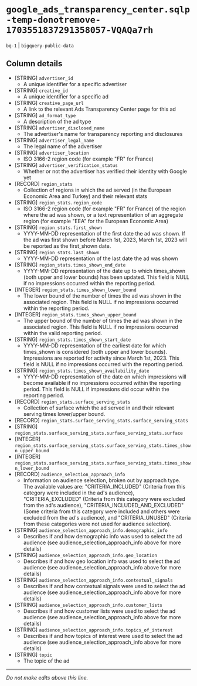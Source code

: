 # `google_ads_transparency_center.sqlp-temp-donotremove-1703551837291358057-VQAQa7rh`
`bq-1` | `bigquery-public-data`

## Column details
* [STRING]    `advertiser_id`
  - A unique identifier for a specific advertiser
* [STRING]    `creative_id`
  - A unique identifier for a specific ad
* [STRING]    `creative_page_url`
  - A link to the relevant Ads Transparency Center page for this ad
* [STRING]    `ad_format_type`
  - A description of the ad type
* [STRING]    `advertiser_disclosed_name`
  - The advertiser's name for transparency reporting and disclosures
* [STRING]    `advertiser_legal_name`
  - The legal name of the advertiser
* [STRING]    `advertiser_location`
  - ISO 3166-2 region code (for example "FR" for France)
* [STRING]    `advertiser_verification_status`
  - Whether or not the advertiser has verified their identity with Google yet
* [RECORD]    `region_stats`
  - Collection of regions in which the ad served (in the European Economic Area and Turkey) and their relevant stats
* [STRING]    `region_stats.region_code`
  - ISO 3166-2 region code (for example "FR" for France) of the region where the ad was shown, or a text representation of an aggregate region (for example "EEA" for the European Economic Area)
* [STRING]    `region_stats.first_shown`
  - YYYY-MM-DD representation of the first date the ad was shown. If the ad was first shown before March 1st, 2023, March 1st, 2023 will be reported as the first_shown date.
* [STRING]    `region_stats.last_shown`
  - YYYY-MM-DD representation of the last date the ad was shown
* [STRING]    `region_stats.times_shown_end_date`
  - YYYY-MM-DD representation of the date up to which times_shown (both upper and lower bounds) has been updated. This field is NULL if no impressions occurred within the reporting period.
* [INTEGER]   `region_stats.times_shown_lower_bound`
  - The lower bound of the number of times the ad was shown in the associated region. This field is NULL if no impressions occurred within the reporting period.
* [INTEGER]   `region_stats.times_shown_upper_bound`
  - The upper bound of the number of times the ad was shown in the associated region. This field is NULL if no impressions occurred within the valid reporting period.
* [STRING]    `region_stats.times_shown_start_date`
  - YYYY-MM-DD representation of the earliest date for which times_shown is considered (both upper and lower bounds). Impressions are reported for activity since March 1st, 2023. This field is NULL if no impressions occurred with the reporting period.
* [STRING]    `region_stats.times_shown_availability_date`
  - YYYY-MM-DD representation of the date on which impressions will become available if no impressions occurred within the reporting period. This field is NULL if impressions did occur within the reporting period.
* [RECORD]    `region_stats.surface_serving_stats`
  - Collection of surface which the ad served in and their relevant serving times lower/upper bound.
* [RECORD]    `region_stats.surface_serving_stats.surface_serving_stats`
* [STRING]    `region_stats.surface_serving_stats.surface_serving_stats.surface`
* [INTEGER]   `region_stats.surface_serving_stats.surface_serving_stats.times_shown_upper_bound`
* [INTEGER]   `region_stats.surface_serving_stats.surface_serving_stats.times_shown_lower_bound`
* [RECORD]    `audience_selection_approach_info`
  - Information on audience selection, broken out by approach type. The available values are: "CRITERIA_INCLUDED" (Criteria from this category were included in the ad's audience), "CRITERIA_EXCLUDED" (Criteria from this category were excluded from the ad's audience), "CRITERIA_INCLUDED_AND_EXCLUDED" (Some criteria from this category were included and others were excluded from the ad's audience), and "CRITERIA_UNUSED" (Criteria from these categories were not used for audience selection).
* [STRING]    `audience_selection_approach_info.demographic_info`
  - Describes if and how demographic info was used to select the ad audience (see audience_selection_approach_info above for more details)
* [STRING]    `audience_selection_approach_info.geo_location`
  - Describes if and how geo location info was used to select the ad audience (see audience_selection_approach_info above for more details)
* [STRING]    `audience_selection_approach_info.contextual_signals`
  - Describes if and how contextual signals were used to select the ad audience (see audience_selection_approach_info above for more details)
* [STRING]    `audience_selection_approach_info.customer_lists`
  - Describes if and how customer lists were used to select the ad audience (see audience_selection_approach_info above for more details)
* [STRING]    `audience_selection_approach_info.topics_of_interest`
  - Describes if and how topics of interest were used to select the ad audience (see audience_selection_approach_info above for more details)
* [STRING]    `topic`
  - The topic of the ad

-------------------------------------------------------------------------------
*Do not make edits above this line.*
